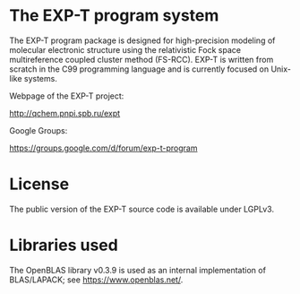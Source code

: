 # The EXP-T program system 

The EXP-T program package is designed for high-precision modeling of molecular electronic structure using the relativistic Fock space multireference coupled cluster method (FS-RCC). EXP-T is written from scratch in the C99 programming language and is currently focused on Unix-like systems. 

Webpage of the EXP-T project:

http://qchem.pnpi.spb.ru/expt

Google Groups:

https://groups.google.com/d/forum/exp-t-program

# License

The public version of the EXP-T source code is available under LGPLv3.

# Libraries used

The OpenBLAS library v0.3.9 is used as an internal implementation of BLAS/LAPACK; see https://www.openblas.net/.
